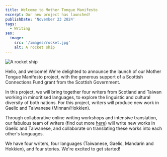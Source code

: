 ```yaml
---
title: Welcome to Mother Tongue Manifesto
excerpt: Our new project has launched!
publishDate: 'November 23 2024'
tags:
  - Writing
seo:
  image:
    src: '/images/rocket.jpg'
    alt: A rocket ship
---
```


![A rocket ship](/images/rocket.jpg)

Hello, and welcome! We're delighted to announce the launch of our Mother Tongue Manifesto project, with the generous support of a Scottish Connections Fund grant from the Scottish Government.

In this project, we will bring together four writers from Scotland and Taiwan working in minoritised languages, to explore the linguistic and cultural diversity of both nations. For this project, writers will produce new work in Gaelic and Taiwanese (Minnan/Hokkien).

Through collaborative online writing workshops and intensive translation, our fabulous team of writers (find out more [here](/whoweare)) will write new works in Gaelic and Taiwanese, and collaborate on translating these works into each other's languages.

We have four writers, four languages (Taiwanese, Gaelic, Mandarin and Hokkien), and four stories. We're excited to get started!
